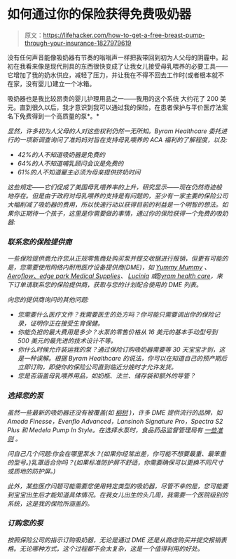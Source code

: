 # 如何通过你的保险获得免费吸奶器

> 原文：<https://lifehacker.com/how-to-get-a-free-breast-pump-through-your-insurance-1827979619>

没有任何声音能像吸奶器有节奏的嗡嗡声一样把我带回到初为人父母的阴霾中。起初在我看来像是现代刑具的东西很快变成了让我女儿接受母乳喂养的必要工具——它增加了我的奶水供应，减轻了压力，并让我在不得不回去工作时(或者根本就不在家，没有婴儿)建立一个冰箱。



吸奶器也是我比较昂贵的婴儿护理用品之一——我用的这个系统 大约花了 200 美元。直到很久以后，我才意识到我可以通过我的保险，在患者保护与平价医疗法案名下免费得到一个高质量的泵*。*

*显然，许多初为人父母的人对这些权利仍然一无所知。Byram Healthcare 委托进行的一项新调查询问了准妈妈对旨在支持母乳喂养的 ACA 福利的了解程度，以及:*

*   *42%的人不知道吸奶器是免费的*
*   *64%的人不知道哺乳顾问会议是免费的*
*   *61%的人不知道雇主必须为母亲提供挤奶时间*

*这些规定——它们促成了美国母乳喂养率的上升，研究显示——现在仍然奇迹般地存在。但是由于政府对母乳喂养的支持是有问题的，至少有一家主要的保险公司大幅削减了吸奶器的费用，所以快速行动以获得目前的利益是一个明智的想法。如果你正期待一个孩子，这里是你需要做的事情，通过你的保险获得一个免费的吸奶器:*

### *联系您的保险提供商*

*一些保险提供商允许您从正规零售商处购买泵并提交收据进行报销，但更有可能的是，您需要使用网络内耐用医疗设备提供商(DME)，如 [Yummy Mummy](https://yummymummystore.com/insurance/video) 、 [Aeroflow、](https://aeroflowbreastpumps.com/)[edge park Medical Supplies](https://www.edgepark.com/faqs_breastpumps)、 [Lucinia](https://lucinacare.com/faq/) 或[Byram health care](https://breastpumps.byramhealthcare.com/)，来下订单请联系您的保险提供商，获取与您的计划配合使用的 DME 列表。*

*向您的提供商询问的其他问题:*

*   *您需要什么医疗文件？我需要医生的处方吗？你可能只需要调出你的保险记录，证明你正在接受生育保健。* 
*   *你能负担的最大费用是多少？水泵的零售价格从 16 美元的基本手动型号到 500 美元的最先进的技术设计不等。*
*   *你什么时候允许装运我的泵？通过保险订购吸奶器需要等 30 天宝宝才到，这是一种误解。根据 Byram Healthcare 的说法，你可以在知道自己的预产期后立即订购，即使你的保险公司直到临近分娩时才允许发货。*
*   *您是否涵盖母乳喂养用品，如奶瓶、法兰、储存袋和额外的导管？*

### *选择您的泵*

*虽然一些最新的吸奶器还没有被覆盖(如 [柳树](https://www.willowpump.com/) )，许多 DME 提供流行的品牌，如 Ameda Finesse，Evenflo Advanced，Lansinoh Signature Pro，Spectra S2 Plus 和 Medela Pump In Style。在选择水泵时，食品药品监督管理局有 [一些准则](https://www.fda.gov/medicaldevices/productsandmedicalprocedures/homehealthandconsumer/consumerproducts/breastpumps/ucm061939.htm) 。*



*问自己几个问题:你会在哪里泵水？(如果你经常出差，你可能不想要最重、最笨重的型号。)乳罩适合你吗？(如果标准防护屏不舒适，你需要确保可以更换不同尺寸或质地的防护屏。)*

*此外，某些医疗问题可能需要您使用特定类型的吸奶器，尽管不幸的是，您可能要到宝宝出生后才能知道具体情况。在我女儿出生的头几周，我需要一个医院级别的系统，这是我的保险所涵盖的。*

### *订购您的泵*

*按照保险公司的指示订购吸奶器，无论是通过 DME 还是从商店购买并提交报销表格。无论哪种方式，这个过程都不会太复杂，这是一个值得利用的好处。*